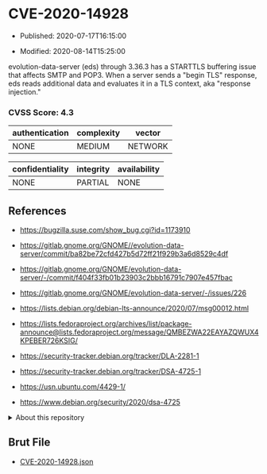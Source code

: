 # CVE-2020-14928

- Published: 2020-07-17T16:15:00

- Modified: 2020-08-14T15:25:00

evolution-data-server (eds) through 3.36.3 has a STARTTLS buffering issue that affects SMTP and POP3. When a server sends a "begin TLS" response, eds reads additional data and evaluates it in a TLS context, aka "response injection."

### CVSS Score: **4.3**

| authentication | complexity | vector |
| --- | --- | --- |
| NONE | MEDIUM | NETWORK |

| confidentiality | integrity | availability |
| --- | --- | --- |
| NONE | PARTIAL | NONE |

## References

* https://bugzilla.suse.com/show_bug.cgi?id=1173910

* https://gitlab.gnome.org/GNOME//evolution-data-server/commit/ba82be72cfd427b5d72ff21f929b3a6d8529c4df

* https://gitlab.gnome.org/GNOME/evolution-data-server/-/commit/f404f33fb01b23903c2bbb16791c7907e457fbac

* https://gitlab.gnome.org/GNOME/evolution-data-server/-/issues/226

* https://lists.debian.org/debian-lts-announce/2020/07/msg00012.html

* https://lists.fedoraproject.org/archives/list/package-announce@lists.fedoraproject.org/message/QMBEZWA22EAYAZQWUX4KPEBER726KSIG/

* https://security-tracker.debian.org/tracker/DLA-2281-1

* https://security-tracker.debian.org/tracker/DSA-4725-1

* https://usn.ubuntu.com/4429-1/

* https://www.debian.org/security/2020/dsa-4725

<details>
<summary>About this repository</summary> 

  This repository is part of the project [Live Hack CVE](https://github.com/Live-Hack-CVE). Main website can be found [www.live-hack.org](https://www.live-hack.org) 
  
  Made by [Sn0wAlice](https://github.com/Sn0wAlice) for the people that care about security and need to have a feed of the latest CVEs. Hope you enjoy it, don't forget to star the repo and follow me on [Twitter](https://twitter.com/Sn0wAlice) and [Github](https://github.com/Sn0wAlice). And that is my [personnal website](https://www.alice-snow.me/)

  - [Home Page](https://github.com/Live-Hack-CVE)
  - [Framework](https://github.com/Live-Hack-CVE/cve-framework)
  - [CVE database](https://github.com/Live-Hack-CVE/full_database)
  - [Changelog](https://github.com/Live-Hack-CVE/Changelog)
</details>

## Brut File

* [CVE-2020-14928.json](https://raw.githubusercontent.com/Live-Hack-CVE/full_database/main/cves/2020/CVE-2020-14928.json)

